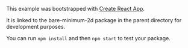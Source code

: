 This example was bootstrapped with [Create React App](https://github.com/facebook/create-react-app).

It is linked to the bare-minimum-2d package in the parent directory for development purposes.

You can run `npm install` and then `npm start` to test your package.
